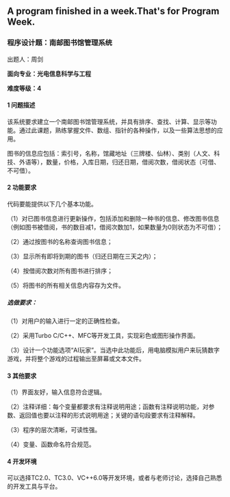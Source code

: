 ## A program finished in a week.That's for Program Week.

### 程序设计题：南邮图书馆管理系统

出题人：周剑

**面向专业：光电信息科学与工程**

**难度等级：4**

#### 1 问题描述

该系统要求建立一个南邮图书馆管理系统，并具有排序、查找、计算、显示等功能。通过此课题，熟练掌握文件、数组、指针的各种操作，以及一些算法思想的应用。

图书的信息应包括：索引号，名称，馆藏地址（三牌楼、仙林）、类别（人文、科技、外语等），数量，价格，入库日期，归还日期，借阅次数，借阅状态（可借、不可借）。

#### 2 功能要求

代码要能提供以下几个基本功能。

（1）对已图书信息进行更新操作，包括添加和删除一种书的信息、修改图书信息（例如图书被借阅，书的数目减1，借阅次数加1，如果数量为0则状态为不可借）；

（2）通过按图书的名称查询图书信息；

（3）显示所有即将到期的图书（归还日期在三天之内）；

（4）按借阅次数对所有图书进行排序；

（5）将图书的所有相关信息内容存为文件。

##### **选做要求**：

（1）对用户的输入进行一定的正确性检查。

（2）采用Turbo C/C++、MFC等开发工具，实现彩色或图形操作界面。

（3）设计一个功能选项“AI玩家”。当选中此功能后，用电脑模拟用户来玩猜数字游戏，并将整个游戏的过程输出至屏幕或文本文件。

#### 3 其他要求

（1）界面友好，输入信息符合逻辑。

（2）注释详细：每个变量都要求有注释说明用途；函数有注释说明功能，对参数、返回值也要以注释的形式说明用途；关键的语句段要求有注释解释。

（3）程序的层次清晰，可读性强。

（4）变量、函数命名符合规范。

#### 4 开发环境

可以选择TC2.0、TC3.0、VC++6.0等开发环境，或者与老师讨论，选择自己熟悉的开发工具与平台。

 